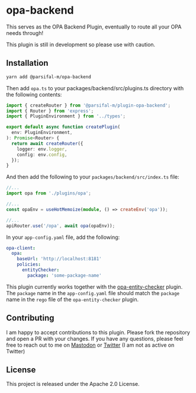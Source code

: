 # opa-backend

This serves as the OPA Backend Plugin, eventually to route all your OPA needs through!

This plugin is still in development so please use with caution.

## Installation

```bash
yarn add @parsifal-m/opa-backend
```

Then add `opa.ts` to your packages/backend/src/plugins.ts directory with the following contents:

```ts
import { createRouter } from '@parsifal-m/plugin-opa-backend';
import { Router } from 'express';
import { PluginEnvironment } from '../types';

export default async function createPlugin(
  env: PluginEnvironment,
): Promise<Router> {
  return await createRouter({
    logger: env.logger,
    config: env.config,
  });
}
```

And then add the following to your `packages/backend/src/index.ts` file:

```ts
//...
import opa from './plugins/opa';

//...
const opaEnv = useHotMemoize(module, () => createEnv('opa'));

//...
apiRouter.use('/opa', await opa(opaEnv));
```

In your `app-config.yaml` file, add the following:

```yaml
opa-client:
  opa:
    baseUrl: 'http://localhost:8181'
    policies:
      entityChecker:
        package: 'some-package-name'
```

This plugin currently works together with the [opa-entity-checker](../opa-entity-checker/README.md) plugin. The `package` name in the `app-config.yaml` file should match the `package` name in the `rego` file of the `opa-entity-checker` plugin.

## Contributing

I am happy to accept contributions to this plugin. Please fork the repository and open a PR with your changes. If you have any questions, please feel free to reach out to me on [Mastodon](https://hachyderm.io/@parcifal) or [Twitter](https://twitter.com/_PeterM_) (I am not as active on Twitter)

## License

This project is released under the Apache 2.0 License.